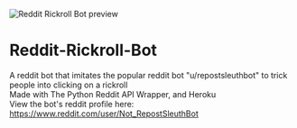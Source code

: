 ![Reddit Rickroll Bot preview](https://i.ibb.co/fG4DhtG/reddit-rickroll-bot-preview.png)

# Reddit-Rickroll-Bot
A reddit bot that imitates the popular reddit bot "u/repostsleuthbot" to trick people into clicking on a rickroll\
Made with The Python Reddit API Wrapper, and Heroku\
View the bot's reddit profile here: https://www.reddit.com/user/Not_RepostSleuthBot
